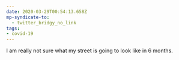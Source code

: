 ```yaml
---
date: 2020-03-29T00:54:13.658Z
mp-syndicate-to:
  - twitter_bridgy_no_link
tags:
- covid-19
---
```


I am really not sure what my street is going to look like in 6 months.
